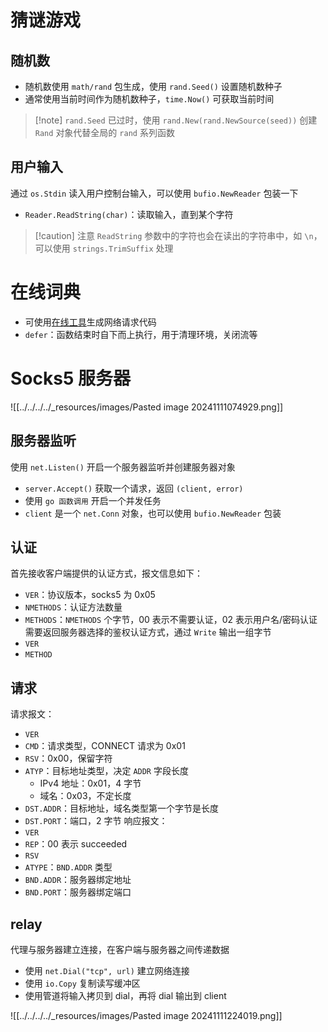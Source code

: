# 猜谜游戏
## 随机数

- 随机数使用 `math/rand` 包生成，使用 `rand.Seed()` 设置随机数种子
- 通常使用当前时间作为随机数种子，`time.Now()` 可获取当前时间

> [!note] `rand.Seed` 已过时，使用 `rand.New(rand.NewSource(seed))` 创建 `Rand` 对象代替全局的 `rand` 系列函数

## 用户输入

通过 `os.Stdin` 读入用户控制台输入，可以使用 `bufio.NewReader` 包装一下
- `Reader.ReadString(char)`：读取输入，直到某个字符

>[!caution] 注意 `ReadString` 参数中的字符也会在读出的字符串中，如 `\n`，可以使用 `strings.TrimSuffix` 处理
# 在线词典

- 可使用[在线工具](https://curlconverter.com/go/)生成网络请求代码
- `defer`：函数结束时自下而上执行，用于清理环境，关闭流等
# Socks5 服务器

![[../../../../_resources/images/Pasted image 20241111074929.png]]
## 服务器监听

使用 `net.Listen()` 开启一个服务器监听并创建服务器对象
- `server.Accept()` 获取一个请求，返回 `(client, error)`
- 使用 `go 函数调用` 开启一个并发任务
- `client` 是一个 `net.Conn` 对象，也可以使用 `bufio.NewReader` 包装
## 认证

首先接收客户端提供的认证方式，报文信息如下：
- `VER`：协议版本，socks5 为 0x05
- `NMETHODS`：认证方法数量
- `METHODS`：`NMETHODS` 个字节，00 表示不需要认证，02 表示用户名/密码认证
需要返回服务器选择的鉴权认证方式，通过 `Write` 输出一组字节
- `VER`
- `METHOD`
## 请求

请求报文：
- `VER`
- `CMD`：请求类型，CONNECT 请求为 0x01
- `RSV`：0x00，保留字符
- `ATYP`：目标地址类型，决定 `ADDR` 字段长度
	- IPv4 地址：0x01，4 字节
	- 域名：0x03，不定长度
- `DST.ADDR`：目标地址，域名类型第一个字节是长度
- `DST.PORT`：端口，2 字节
响应报文：
- `VER`
- `REP`：00 表示 succeeded
- `RSV`
- `ATYPE`：`BND.ADDR` 类型
- `BND.ADDR`：服务器绑定地址
- `BND.PORT`：服务器绑定端口
## relay

代理与服务器建立连接，在客户端与服务器之间传递数据
- 使用 `net.Dial("tcp", url)` 建立网络连接
- 使用 `io.Copy` 复制读写缓冲区
- 使用管道将输入拷贝到 dial，再将 dial 输出到 client

![[../../../../_resources/images/Pasted image 20241111224019.png]]